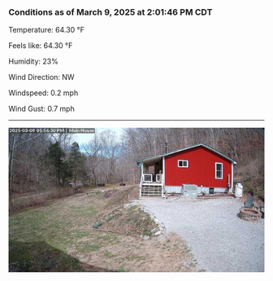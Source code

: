 ### Conditions as of March 9, 2025 at 2:01:46 PM CDT 

Temperature: 64.30 &deg;F

Feels like: 64.30 &deg;F

Humidity: 23%

Wind Direction: NW

Windspeed: 0.2 mph

Wind Gust: 0.7 mph

---

<img src="./images/latest.jpeg"/>

